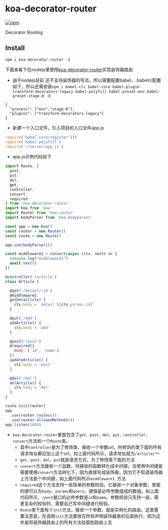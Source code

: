# koa-decorator-router
[![npm](https://img.shields.io/npm/v/koa-decorator-router.svg?style=flat-square)](https://www.npmjs.com/package/koa-decorator-router)

Decorator Routing

## Install

    npm i koa-decorator-router -S

 下面来看下在nodejs里使用[koa-decorator-router](https://github.com/shibin-you/decorator-router)实现装饰器路由
* 由于nodejs目前 还不支持装饰器的写法，所以需要配置babel，.babelrc配置如下，所以还需安装```npm i babel-cli babel-core babel-plugin-transform-decorators-legacy babel-polyfill babel-preset-env babel-preset-stage-0 -D```
```
{
  "presets": ["env","stage-0"],
  "plugins": ["transform-decorators-legacy"]
}
```
* 新建一个入口文件，引入项目的入口文件app.js
```javascript
require('babel-core/register')()
require('babel-polyfill')
require('./server/app.js')
```
* app.js示例代码如下
```javascript
import Route, {
  post,
  put,
  del,
  get,
  controller,
  convert,
  required
} from 'koa-decorator-router'
import Koa from 'koa'
import Router from 'koa-router'
import bodyParser from 'koa-bodyparser'

const app = new Koa()
const router = new Router()
const route = new Route()

app.use(bodyParser())

const middleware1 = convert(async (ctx, next) => {
  console.log("middleware1")
  await next()
})

@controller('/article')
class Article {

  @get('/detail/:id')
  @middleware1
  getDetail(ctx) {
    ctx.body = `detail ${ctx.params.id}`
  }

  @put('/add')
  addArticle() {
    ctx.body = 'add'
  }

  @post('/post')
  @required({
    body: ['id', 'name']
  })
  updateArticle() {
    ctx.body = 'post'
  }

  @del('/del')
  delArticle() {
    ctx.body = 'del'
  }
}

route.init(router)
app
  .use(router.routes())
  .use(router.allowedMethods())
app.listen(3000)
```
* ```koa-decorator-router```里面包含了```get、post、del、put、controller、 convert```方法和一个```Route```类。
  -  其中```controller```是为了修饰类，接收一个参数url。所修饰的类下面的所有请求地址都应加上这个url。如上面代码所示，请求地址就为```/article/**```
  -  ```get、post、del、put```就是请求方式，为了修饰类下面的方法
  -  ```convert```方法接收一个函数，将接收的函数转化成中间键。当使用中间键是需要使用```convert```方法转化下，因为直接写成装饰器，因为它不知道装饰器上方法是个中间键，如上面代码所示```middleware1 ```方法
  -  ```required```这个方法支持一些简单的参数校验。它接收一个对象参数，里面的键可以为```body```、```params```和```query```，键值是必传参数组成的数组。如上面代码所示，```/post```接口的必传参数是```id```和```name```。参数校验只支持一级，需更复杂的校验时，需要自己写中间键进行校验。
  -  ```Route```类下面有个```init```方法，接收一个参数，就是实例化的路由。这里需要注意是，在调用```init```方法要放在所有声明装饰器类的后面执行，因为这步是将装饰器路由上的所有方法挂载到路由上去
